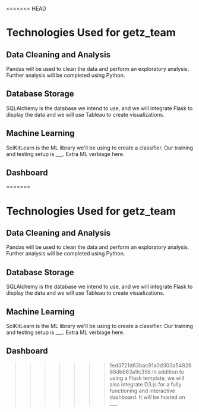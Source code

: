 <<<<<<< HEAD
# Technologies Used for getz_team
## Data Cleaning and Analysis
Pandas will be used to clean the data and perform an exploratory analysis. Further analysis will be completed using Python.

## Database Storage
SQLAlchemy is the database we intend to use, and we will integrate Flask to display the data and we will use Tableau to create visualizations.

## Machine Learning
SciKitLearn is the ML library we'll be using to create a classifier. Our training and testing setup is ___. Extra ML verbiage here.

## Dashboard
=======
# Technologies Used for getz_team
## Data Cleaning and Analysis
Pandas will be used to clean the data and perform an exploratory analysis. Further analysis will be completed using Python.

## Database Storage
SQLAlchemy is the database we intend to use, and we will integrate Flask to display the data and we will use Tableau to create visualizations.

## Machine Learning
SciKitLearn is the ML library we'll be using to create a classifier. Our training and testing setup is ___. Extra ML verbiage here.

## Dashboard
>>>>>>> 1ed3721d63bac91a0d303a5482688db683a9c356
In addition to using a Flask template, we will also integrate D3.js for a fully functioning and interactive dashboard. It will be hosted on ___.